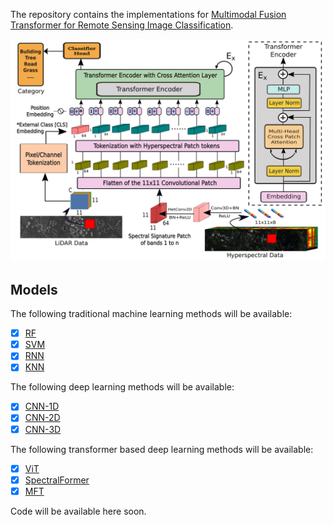The repository contains the implementations for [Multimodal Fusion Transformer for Remote Sensing Image Classification](https://www.researchgate.net/publication/359647022_Multimodal_Fusion_Transformer_for_Remote_Sensing_Image_Classification).

![alt text](./model.png)


## Models

The following traditional machine learning methods will be available:

- [x] [RF](https://ieeexplore.ieee.org/document/1396322) 
- [x] [SVM](https://ieeexplore.ieee.org/document/1323134) 
- [x] [RNN](https://ieeexplore.ieee.org/document/8662780)
- [x] [KNN](https://ieeexplore.ieee.org/document/9065747) 

The following deep learning methods will be available:

- [x] [CNN-1D](https://www.sciencedirect.com/science/article/pii/S0924271619302187)
- [x] [CNN-2D](https://ieeexplore.ieee.org/document/7326945)
- [x] [CNN-3D](https://ieeexplore.ieee.org/document/8344565)

The following transformer based deep learning methods will be available:

- [x] [ViT](https://paperswithcode.com/paper/an-image-is-worth-16x16-words-transformers-1)
- [x] [SpectralFormer](https://ieeexplore.ieee.org/document/9627165)
- [x] [MFT](https://www.researchgate.net/publication/359647022_Multimodal_Fusion_Transformer_for_Remote_Sensing_Image_Classification)

Code will be available here soon.
